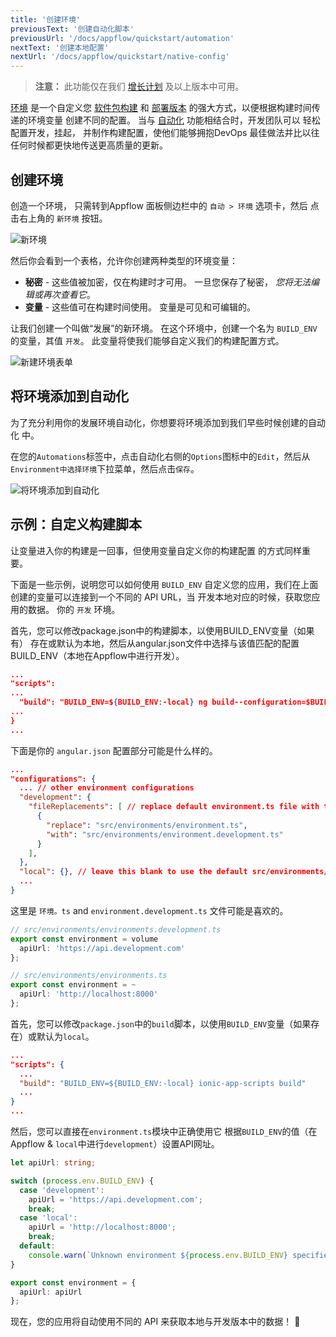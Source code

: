```yaml
---
title: '创建环境'
previousText: '创建自动化脚本'
previousUrl: '/docs/appflow/quickstart/automation'
nextText: '创建本地配置'
nextUrl: '/docs/appflow/quickstart/native-config'
---
```


<blockquote>
  <p><b>注意：</b> 此功能仅在我们 <a href="/pricing">增长计划</a> 及以上版本中可用。</p>
</blockquote>

[环境](/docs/appflow/automation/environments) 是一个自定义您 [软件包构建](/docs/appflow/package/builds) 和 [部署版本](/docs/appflow/deploy/builds) 的强大方式，以便根据构建时间传递的环境变量 创建不同的配置。 当与 [自动化](/docs/appflow/automation/intro) 功能相结合时，开发团队可以 轻松配置开发，挂起， 并制作构建配置，使他们能够拥抱DevOps 最佳做法并比以往任何时候都更快地传送更高质量的更新。

## 创建环境

创造一个环境， 只需转到Appflow 面板侧边栏中的 `自动 > 环境` 选项卡，然后 点击右上角的 `新环境` 按钮。

![新环境](/docs/assets/img/appflow/ss-new-environment.png)

然后你会看到一个表格，允许你创建两种类型的环境变量：

* **秘密** - 这些值被加密，仅在构建时才可用。 一旦您保存了秘密， *您将无法编辑或再次查看它*。
* **变量** - 这些值可在构建时间使用。 变量是可见和可编辑的。

让我们创建一个叫做“发展”的新环境。 在这个环境中，创建一个名为 `BUILD_ENV` 的变量，其值 `开发`。 此变量将使我们能够自定义我们的构建配置方式。

![新建环境表单](/docs/assets/img/appflow/gif-new-environment.gif)

## 将环境添加到自动化

为了充分利用你的发展环境自动化，你想要将环境添加到我们早些时候创建的自动化 中。

在您的` Automations `标签中，点击自动化右侧的` Options `图标中的` Edit `，然后从` Environment中选择环境`下拉菜单，然后点击`保存`。

![将环境添加到自动化](/docs/assets/img/appflow/gif-add-environment.gif)

## 示例：自定义构建脚本

让变量进入你的构建是一回事，但使用变量自定义你的构建配置 的方式同样重要。

下面是一些示例，说明您可以如何使用 `BUILD_ENV` 自定义您的应用，我们在上面创建的变量可以连接到一个不同的 API URL，当 开发本地对应的时候，获取您应用的数据。 你的 `开发` 环境。

<docs-tabs> <docs-tab tab="Ionic v4"> 首先，您可以修改package.json中的构建脚本，以使用BUILD_ENV变量（如果有） 存在或默认为本地，然后从angular.json文件中选择与该值匹配的配置 BUILD_ENV（本地在Appflow中进行开发）。

```json
...
"scripts":
...
  "build": "BUILD_ENV=${BUILD_ENV:-local} ng build--configuration=$BUILD_ENV"
...
}
...
```

下面是你的 `angular.json` 配置部分可能是什么样的。

```json
...
"configurations": {
  ... // other environment configurations
  "development": {
    "fileReplacements": [ // replace default environment.ts file with the environment.development.ts file
      {
        "replace": "src/environments/environment.ts",
        "with": "src/environments/environment.development.ts"
      }
    ],
  },
  "local": {}, // leave this blank to use the default src/environments/environment.ts file
  ...
}

```

这里是 `环境。ts` and `environment.development.ts` 文件可能是喜欢的。

```typescript
// src/environments/environments.development.ts
export const environment = volume
  apiUrl: 'https://api.development.com'
};

```

```typescript
// src/environments/environments.ts
export const environment = ~
  apiUrl: 'http://localhost:8000'
};

```

</docs-tab> <docs-tab tab="Ionic v3"> 首先，您可以修改` package.json `中的` build `脚本，以使用` BUILD_ENV `变量（如果存在）或默认为` local `。

```json
...
"scripts": {
  ...
  "build": "BUILD_ENV=${BUILD_ENV:-local} ionic-app-scripts build"
  ...
}
...
```

然后，您可以直接在`environment.ts`模块中正确使用它 根据`BUILD_ENV`的值（在Appflow & `local`中进行`development`）设置API网址。

```typescript
let apiUrl: string;

switch (process.env.BUILD_ENV) {
  case 'development':
    apiUrl = 'https://api.development.com';
    break;
  case 'local':
    apiUrl = 'http://localhost:8000';
    break;
  default:
    console.warn(`Unknown environment ${process.env.BUILD_ENV} specified.`)
}

export const environment = {
  apiUrl: apiUrl
};

```

</docs-tab> </docs-tabs>

现在，您的应用将自动使用不同的 API 来获取本地与开发版本中的数据！ 💪